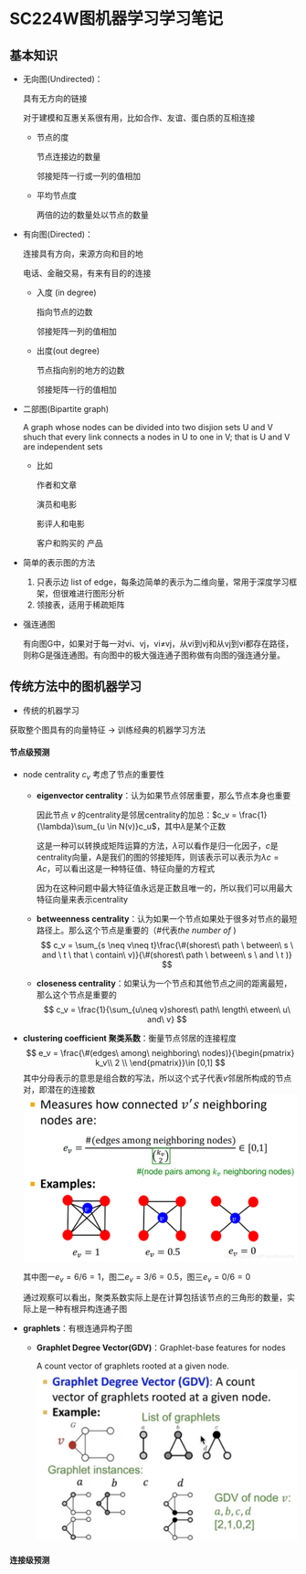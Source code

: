 # SC224W图机器学习学习笔记



## 基本知识

- 无向图(Undirected)：

  具有无方向的链接

  对于建模和互惠关系很有用，比如合作、友谊、蛋白质的互相连接

  - 节点的度

    节点连接边的数量

    邻接矩阵一行或一列的值相加

  - 平均节点度

    两倍的边的数量处以节点的数量

- 有向图(Directed)：

  连接具有方向，来源方向和目的地

  电话、金融交易，有来有目的的连接

  - 入度 (in degree)

    指向节点的边数

    邻接矩阵一列的值相加

  - 出度(out degree)

    节点指向别的地方的边数

    邻接矩阵一行的值相加

- 二部图(Bipartite graph)

  A graph whose nodes can be divided into two disjion sets U and V shuch that every link connects a nodes in U to one in V; that is U and V are independent sets

  - 比如

    作者和文章

    演员和电影

    影评人和电影

    客户和购买的 产品

- 简单的表示图的方法
  1. 只表示边 list of edge，每条边简单的表示为二维向量，常用于深度学习框架，但很难进行图形分析
  2. 领接表，适用于稀疏矩阵

- 强连通图

  有向图G中，如果对于每一对vi、vj，vi≠vj，从vi到vj和从vj到vi都存在路径，则称G是强连通图。有向图中的极大强连通子图称做有向图的强连通分量。

  



## 传统方法中的图机器学习

-  传统的机器学习

  获取整个图具有的向量特征 $\rightarrow$ 训练经典的机器学习方法

#### 节点级预测

- node centrality $c_v$ 
  考虑了节点的重要性

  - **eigenvector centrality**：认为如果节点邻居重要，那么节点本身也重要

    因此节点 $v$ 的centrality是邻居centrality的加总：$c_v = \frac{1}{\lambda}\sum_{u \in N(v)}c_u$，其中$\lambda$是某个正数

    这是一种可以转换成矩阵运算的方法，$\lambda$可以看作是归一化因子，$c$是centrality向量，A是我们的图的邻接矩阵，则该表示可以表示为$\lambda c = Ac$，可以看出这是一种特征值、特征向量的方程式

    因为在这种问题中最大特征值永远是正数且唯一的，所以我们可以用最大特征向量来表示centrality

  - **betweenness** **centrality**：认为如果一个节点如果处于很多对节点的最短路径上。那么这个节点是重要的（#代表$the\ number\ of$ )
    $$
    c_v = \sum_{s \neq v\neq t}\frac{\#(shorest\ path \ between\ s \ and \ t \ that \ contain\ v)}{\#(shorest\ path \ between\ s \ and \ t )}
    $$

  - **closeness centrality**：如果认为一个节点和其他节点之间的距离最短，那么这个节点是重要的
    $$
    c_v = \frac{1}{\sum_{u\neq v}shorest\ path\ length\ etween\ u\ and\ v}
    $$

- **clustering coefficient 聚类系数**：衡量节点邻居的连接程度
  $$
  e_v = \frac{\#(edges\ among\ neighboring\ nodes)}{\begin{pmatrix} k_v\\ 2 \\ \end{pmatrix}}\in [0,1]
  $$
  其中分母表示的意思是组合数的写法，所以这个式子代表$v$邻居所构成的节点对，即潜在的连接数![2021052810445748](2021052810445748.png)

  其中图一$e_v =6/6 = 1$，图二$e_v = 3/6 = 0.5$，图三$e_v = 0/6=0$

  通过观察可以看出，聚类系数实际上是在计算包括该节点的三角形的数量，实际上是一种有根异构连通子图

- **graphlets**：有根连通异构子图

  - **Graphlet Degree Vector(GDV)**：Graphlet-base features for nodes 

    A count vector of graphlets rooted at a given node. ![2](2.png)

    



#### 连接级预测

